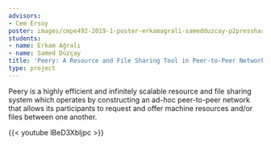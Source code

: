 ```yaml
---
advisors:
- Cem Ersoy
poster: images/cmpe492-2019-1-poster-erkamagrali-samedduzcay-p2presshare.jpg
students:
- name: Erkam Ağralı
- name: Samed Düzçay
title: 'Peery: A Resource and File Sharing Tool in Peer-to-Peer Networks'
type: project
---
```


Peery is a highly efficient and infinitely scalable resource and file sharing system which operates by constructing an ad-hoc peer-to-peer network that allows its participants to request and offer machine resources and/or files between one another.


{{< youtube lBeD3XbIjpc >}}